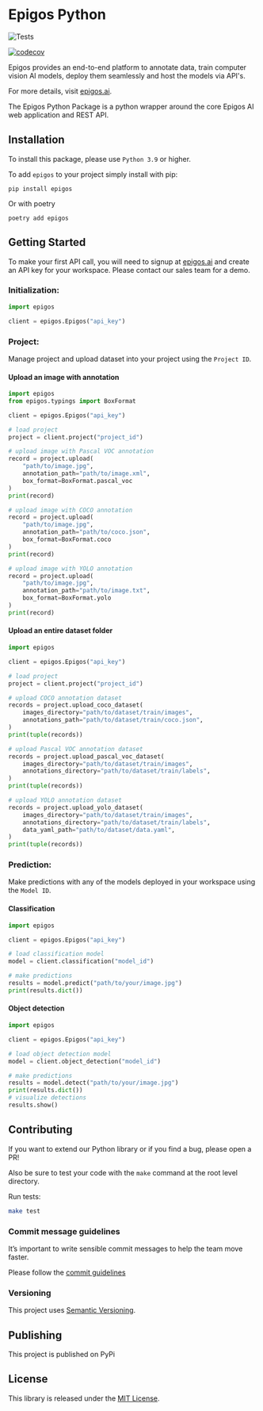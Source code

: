 # Epigos Python

![Tests](https://github.com/Epigos-AI/epigos-python/actions/workflows/tests.yaml/badge.svg)

[![codecov](https://codecov.io/gh/Epigos-AI/epigos-python/graph/badge.svg?token=Gjq4x5iM2H)](https://codecov.io/gh/Epigos-AI/epigos-python)

Epigos provides an end-to-end platform to annotate data, train computer vision AI models,
deploy them seamlessly and host the models via API's.

For more details, visit [epigos.ai](https://epigos.ai).

The Epigos Python Package is a python wrapper around the core Epigos AI web application and REST API.

## Installation

To install this package, please use `Python 3.9` or higher.

To add `epigos` to your project simply install with pip:

```shell
pip install epigos
```

Or with poetry

```shell
poetry add epigos
```

## Getting Started

To make your first API call, you will need to signup at [epigos.ai](https://epigos.ai) and create an
API key for your workspace. Please contact our sales team for a demo.

### Initialization:

```python
import epigos

client = epigos.Epigos("api_key")
```

### Project:

Manage project and upload dataset into your project using the  `Project ID`.

#### Upload an image with annotation

```python
import epigos
from epigos.typings import BoxFormat

client = epigos.Epigos("api_key")

# load project
project = client.project("project_id")

# upload image with Pascal VOC annotation
record = project.upload(
    "path/to/image.jpg",
    annotation_path="path/to/image.xml",
    box_format=BoxFormat.pascal_voc
)
print(record)

# upload image with COCO annotation
record = project.upload(
    "path/to/image.jpg",
    annotation_path="path/to/coco.json",
    box_format=BoxFormat.coco
)
print(record)

# upload image with YOLO annotation
record = project.upload(
    "path/to/image.jpg",
    annotation_path="path/to/image.txt",
    box_format=BoxFormat.yolo
)
print(record)
```

#### Upload an entire dataset folder

```python
import epigos

client = epigos.Epigos("api_key")

# load project
project = client.project("project_id")

# upload COCO annotation dataset
records = project.upload_coco_dataset(
    images_directory="path/to/dataset/train/images",
    annotations_path="path/to/dataset/train/coco.json",
)
print(tuple(records))

# upload Pascal VOC annotation dataset
records = project.upload_pascal_voc_dataset(
    images_directory="path/to/dataset/train/images",
    annotations_directory="path/to/dataset/train/labels",
)
print(tuple(records))

# upload YOLO annotation dataset
records = project.upload_yolo_dataset(
    images_directory="path/to/dataset/train/images",
    annotations_directory="path/to/dataset/train/labels",
    data_yaml_path="path/to/dataset/data.yaml",
)
print(tuple(records))
```

### Prediction:

Make predictions with any of the models deployed in your workspace using the `Model ID`.

#### Classification

```python
import epigos

client = epigos.Epigos("api_key")

# load classification model
model = client.classification("model_id")

# make predictions
results = model.predict("path/to/your/image.jpg")
print(results.dict())
```

#### Object detection

```python
import epigos

client = epigos.Epigos("api_key")

# load object detection model
model = client.object_detection("model_id")

# make predictions
results = model.detect("path/to/your/image.jpg")
print(results.dict())
# visualize detections
results.show()
```

## Contributing

If you want to extend our Python library or if you find a bug, please open a PR!

Also be sure to test your code with the `make` command at the root level directory.

Run tests:

```bash
make test
```

### Commit message guidelines

It’s important to write sensible commit messages to help the team move faster.

Please follow the [commit guidelines](https://www.conventionalcommits.org/en/v1.0.0/)

### Versioning

This project uses [Semantic Versioning](https://semver.org/).

## Publishing

This project is published on PyPi

## License

This library is released under the [MIT License](LICENSE).
